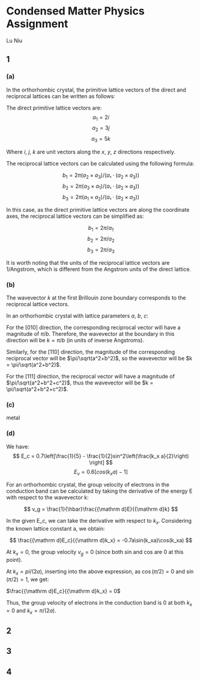 # Condensed Matter Physics Assignment

Lu Niu

## 1

### (a)

In the orthorhombic crystal, the primitive lattice vectors of the direct and reciprocal lattices can be written as follows:

The direct primitive lattice vectors are:
$$ a_1 = 2i $$
$$ a_2 = 3j $$
$$ a_3 = 5k $$

Where $i$, $j$, $k$ are unit vectors along the $x$, $y$, $z$ directions respectively.

The reciprocal lattice vectors can be calculated using the following formula:

$$b_1 = 2\pi(a_2 \times a_3) / (a₁\cdot(a_2 \times a_3))$$
$$b_2 = 2\pi(a_3 \times a_1) / (a₁\cdot(a_2 \times a_3))$$
$$b_3 = 2\pi(a_1 \times a_2) / (a₁\cdot(a_2 \times a_3))$$

In this case, as the direct primitive lattice vectors are along the coordinate axes, the reciprocal lattice vectors can be simplified as:

$$b_1 = 2\pi/a_1 $$
$$b_2 = 2\pi/a_2 $$
$$b_3 = 2\pi/a_3 $$

It is worth noting that the units of the reciprocal lattice vectors are 1/Angstrom, which is different from the Angstrom units of the direct lattice.

### (b)

The wavevector $k$ at the first Brillouin zone boundary corresponds to the reciprocal lattice vectors.

In an orthorhombic crystal with lattice parameters $a$, $b$, $c$:

For the $[010]$ direction, the corresponding reciprocal vector will have a magnitude of $\pi/b$. Therefore, the wavevector at the boundary in this direction will be $k = \pi/b$ (in units of inverse Angstroms).

Similarly, for the $[110]$ direction, the magnitude of the corresponding reciprocal vector will be $\pi/\sqrt(a^2+b^2)$, so the wavevector will be $k = \pi/\sqrt(a^2+b^2)$.

For the $[111]$ direction, the reciprocal vector will have a magnitude of $\pi/\sqrt(a^2+b^2+c^2)$, thus the wavevector will be $k = \pi/\sqrt(a^2+b^2+c^2)$.

### (c)

metal

### (d)

We have:
$$ E_c = 0.7\left[\frac{1}{5} - \frac{1}{2}sin^2\left(\frac{k_x a}{2}\right) \right] $$
$$ E_v = 0.6[cos(k_x a)-1] $$

For an orthorhombic crystal, the group velocity of electrons in the conduction band can be calculated by taking the derivative of the energy E with respect to the wavevector k:

$$ v_g = \frac{1}{\hbar}\frac{{\mathrm d}E}{{\mathrm d}k} $$

In the given E_c, we can take the derivative with respect to $k_x$. Considering the known lattice constant a, we obtain:

$$ \frac{{\mathrm d}E_c}{{\mathrm d}k_x} = -0.7a\sin(k_xa)\cos(k_xa) $$

At $k_x = 0$, the group velocity $v_g = 0$ (since both sin and cos are 0 at this point).

At $k_x = pi/(2a)$, inserting into the above expression, as $\cos(\pi/2) = 0$ and $\sin(\pi/2) = 1$, we get:

$\frac{{\mathrm d}E_c}{{\mathrm d}k_x} = 0$

Thus, the group velocity of electrons in the conduction band is 0 at both $k_x = 0$ and $k_x = \pi/(2a)$.


## 2

## 3

## 4

